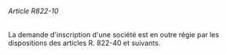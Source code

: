 ###### Article R822-10

La demande d'inscription d'une société est en outre régie par les dispositions des articles R. 822-40 et suivants.

